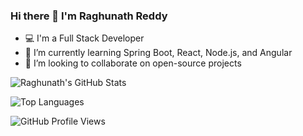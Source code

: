 ### Hi there 👋 I'm Raghunath Reddy

- 💻 I'm a Full Stack Developer
- 🌱 I’m currently learning Spring Boot, React, Node.js, and Angular
- 👯 I’m looking to collaborate on open-source projects

<!-- <div align="center">
<a href="https://github.com/anuraghazra/github-readme-stats">
  <img align="center" src="https://github-readme-stats.vercel.app/api/pin/?username=anuraghazra&repo=github-readme-stats" />
</a>
  </div> -->

![Raghunath's GitHub Stats](https://github-readme-stats.vercel.app/api?username=raghunathreddy&show_icons=true&theme=tokyonight)

![Top Languages](https://github-readme-stats.vercel.app/api/top-langs/?username=raghunathreddy&layout=compact&theme=tokyonight)

![GitHub Profile Views](https://komarev.com/ghpvc/?username=raghunathreddy&label=PROFILE+VIEWS)

<!--
**RaghunathReddy/RaghunathReddy** is a ✨ _special_ ✨ repository because its `README.md` (this file) appears on your GitHub profile.
-->






